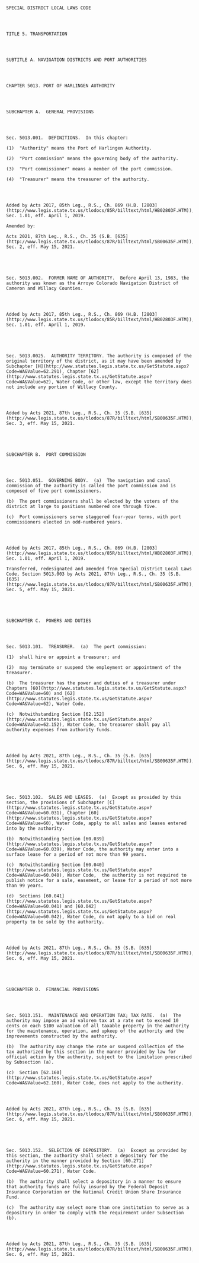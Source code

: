 ﻿
    
    
    	
    					
    
    
    SPECIAL DISTRICT LOCAL LAWS CODE
    
      
    
    
    TITLE 5. TRANSPORTATION
    
      
    
    
    SUBTITLE A. NAVIGATION DISTRICTS AND PORT AUTHORITIES
    
      
    
    
    CHAPTER 5013. PORT OF HARLINGEN AUTHORITY
    
      
    
    
    SUBCHAPTER A.  GENERAL PROVISIONS
    
      
    
    
    Sec. 5013.001.  DEFINITIONS.  In this chapter:
    
    (1)  "Authority" means the Port of Harlingen Authority.
    
    (2)  "Port commission" means the governing body of the authority.
    
    (3)  "Port commissioner" means a member of the port commission.
    
    (4)  "Treasurer" means the treasurer of the authority.
    
    
    
    
    Added by Acts 2017, 85th Leg., R.S., Ch. 869 (H.B. [2803](http://www.legis.state.tx.us/tlodocs/85R/billtext/html/HB02803F.HTM)), Sec. 1.01, eff. April 1, 2019.
    
    Amended by: 
    
    Acts 2021, 87th Leg., R.S., Ch. 35 (S.B. [635](http://www.legis.state.tx.us/tlodocs/87R/billtext/html/SB00635F.HTM)), Sec. 2, eff. May 15, 2021.
    
    
    
    
    
    Sec. 5013.002.  FORMER NAME OF AUTHORITY.  Before April 13, 1983, the authority was known as the Arroyo Colorado Navigation District of Cameron and Willacy Counties.
    
    
    
    
    Added by Acts 2017, 85th Leg., R.S., Ch. 869 (H.B. [2803](http://www.legis.state.tx.us/tlodocs/85R/billtext/html/HB02803F.HTM)), Sec. 1.01, eff. April 1, 2019.
    
    
    
    
    
    Sec. 5013.0025.  AUTHORITY TERRITORY. The authority is composed of the original territory of the district, as it may have been amended by Subchapter [H](http://www.statutes.legis.state.tx.us/GetStatute.aspx?Code=WA&Value=62.291), Chapter [62](http://www.statutes.legis.state.tx.us/GetStatute.aspx?Code=WA&Value=62), Water Code, or other law, except the territory does not include any portion of Willacy County.
    
    
    
    
    Added by Acts 2021, 87th Leg., R.S., Ch. 35 (S.B. [635](http://www.legis.state.tx.us/tlodocs/87R/billtext/html/SB00635F.HTM)), Sec. 3, eff. May 15, 2021.
    
    
    
    
    
    SUBCHAPTER B.  PORT COMMISSION
    
      
    
    
    Sec. 5013.051.  GOVERNING BODY.  (a)  The navigation and canal commission of the authority is called the port commission and is composed of five port commissioners.
    
    (b)  The port commissioners shall be elected by the voters of the district at large to positions numbered one through five.
    
    (c)  Port commissioners serve staggered four-year terms, with port commissioners elected in odd-numbered years.
    
    
    
    
    Added by Acts 2017, 85th Leg., R.S., Ch. 869 (H.B. [2803](http://www.legis.state.tx.us/tlodocs/85R/billtext/html/HB02803F.HTM)), Sec. 1.01, eff. April 1, 2019.
    
    Transferred, redesignated and amended from Special District Local Laws Code, Section 5013.003 by Acts 2021, 87th Leg., R.S., Ch. 35 (S.B. [635](http://www.legis.state.tx.us/tlodocs/87R/billtext/html/SB00635F.HTM)), Sec. 5, eff. May 15, 2021.
    
    
    
    
    
    SUBCHAPTER C.  POWERS AND DUTIES
    
      
    
    
    Sec. 5013.101.  TREASURER.  (a)  The port commission:
    
    (1)  shall hire or appoint a treasurer; and
    
    (2)  may terminate or suspend the employment or appointment of the treasurer.
    
    (b)  The treasurer has the power and duties of a treasurer under Chapters [60](http://www.statutes.legis.state.tx.us/GetStatute.aspx?Code=WA&Value=60) and [62](http://www.statutes.legis.state.tx.us/GetStatute.aspx?Code=WA&Value=62), Water Code.
    
    (c)  Notwithstanding Section [62.152](http://www.statutes.legis.state.tx.us/GetStatute.aspx?Code=WA&Value=62.152), Water Code, the treasurer shall pay all authority expenses from authority funds.
    
    
    
    
    Added by Acts 2021, 87th Leg., R.S., Ch. 35 (S.B. [635](http://www.legis.state.tx.us/tlodocs/87R/billtext/html/SB00635F.HTM)), Sec. 6, eff. May 15, 2021.
    
    
    
    
    
    Sec. 5013.102.  SALES AND LEASES.  (a)  Except as provided by this section, the provisions of Subchapter [C](http://www.statutes.legis.state.tx.us/GetStatute.aspx?Code=WA&Value=60.031), Chapter [60](http://www.statutes.legis.state.tx.us/GetStatute.aspx?Code=WA&Value=60), Water Code, apply to all sales and leases entered into by the authority.
    
    (b)  Notwithstanding Section [60.039](http://www.statutes.legis.state.tx.us/GetStatute.aspx?Code=WA&Value=60.039), Water Code, the authority may enter into a surface lease for a period of not more than 99 years.
    
    (c)  Notwithstanding Section [60.040](http://www.statutes.legis.state.tx.us/GetStatute.aspx?Code=WA&Value=60.040), Water Code,  the authority is not required to publish notice for a sale, easement, or lease for a period of not more than 99 years.
    
    (d)  Sections [60.041](http://www.statutes.legis.state.tx.us/GetStatute.aspx?Code=WA&Value=60.041) and [60.042](http://www.statutes.legis.state.tx.us/GetStatute.aspx?Code=WA&Value=60.042), Water Code, do not apply to a bid on real property to be sold by the authority.
    
    
    
    
    Added by Acts 2021, 87th Leg., R.S., Ch. 35 (S.B. [635](http://www.legis.state.tx.us/tlodocs/87R/billtext/html/SB00635F.HTM)), Sec. 6, eff. May 15, 2021.
    
    
    
    
    
    SUBCHAPTER D.  FINANCIAL PROVISIONS
    
      
    
    
    Sec. 5013.151.  MAINTENANCE AND OPERATION TAX; TAX RATE.  (a)  The authority may impose an ad valorem tax at a rate not to exceed 10 cents on each $100 valuation of all taxable property in the authority for the maintenance, operation, and upkeep of the authority and the improvements constructed by the authority.
    
    (b)  The authority may change the rate or suspend collection of the tax authorized by this section in the manner provided by law for official action by the authority, subject to the limitation prescribed by Subsection (a).
    
    (c)  Section [62.160](http://www.statutes.legis.state.tx.us/GetStatute.aspx?Code=WA&Value=62.160), Water Code, does not apply to the authority.
    
    
    
    
    Added by Acts 2021, 87th Leg., R.S., Ch. 35 (S.B. [635](http://www.legis.state.tx.us/tlodocs/87R/billtext/html/SB00635F.HTM)), Sec. 6, eff. May 15, 2021.
    
    
    
    
    
    Sec. 5013.152.  SELECTION OF DEPOSITORY.  (a)  Except as provided by this section, the authority shall select a depository for the authority in the manner provided by Section [60.271](http://www.statutes.legis.state.tx.us/GetStatute.aspx?Code=WA&Value=60.271), Water Code.
    
    (b)  The authority shall select a depository in a manner to ensure that authority funds are fully insured by the Federal Deposit Insurance Corporation or the National Credit Union Share Insurance Fund.
    
    (c)  The authority may select more than one institution to serve as a depository in order to comply with the requirement under Subsection (b).
    
    
    
    
    Added by Acts 2021, 87th Leg., R.S., Ch. 35 (S.B. [635](http://www.legis.state.tx.us/tlodocs/87R/billtext/html/SB00635F.HTM)), Sec. 6, eff. May 15, 2021.
    
    
    
    
    				
